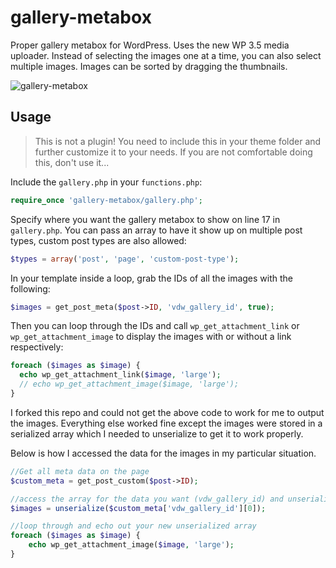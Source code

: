gallery-metabox
===============

Proper gallery metabox for WordPress. Uses the new WP 3.5 media uploader. Instead of selecting the images one at a time, you can also select multiple images. Images can be sorted by dragging the thumbnails.

![gallery-metabox](http://www.daanvosdewael.com/files/gallery-metabox-preview.jpg)

Usage
-----

>This is not a plugin! You need to include this in your theme folder and further customize it to your needs. If you are not comfortable doing this, don't use it...

Include the `gallery.php` in your `functions.php`:

```php
require_once 'gallery-metabox/gallery.php';
```

Specify where you want the gallery metabox to show on line 17 in `gallery.php`. You can pass an array to have it show up on multiple post types, custom post types are also allowed:

```php
$types = array('post', 'page', 'custom-post-type');
```

In your template inside a loop, grab the IDs of all the images with the following:

```php
$images = get_post_meta($post->ID, 'vdw_gallery_id', true);
```

Then you can loop through the IDs and call `wp_get_attachment_link` or `wp_get_attachment_image` to display the images with or without a link respectively:

```php
foreach ($images as $image) {
  echo wp_get_attachment_link($image, 'large');
  // echo wp_get_attachment_image($image, 'large');
}
```


I forked this repo and could not get the above code to work for me to output the images. Everything else worked fine except the images were stored in a serialized array  which I needed to unserialize to get it to work properly. 

Below is how I accessed the data for the images in my particular situation. 

```php
//Get all meta data on the page
$custom_meta = get_post_custom($post->ID);

//access the array for the data you want (vdw_gallery_id) and unserialize it
$images = unserialize($custom_meta['vdw_gallery_id'][0]);

//loop through and echo out your new unserialized array
foreach ($images as $image) {
    echo wp_get_attachment_image($image, 'large');
}

```

